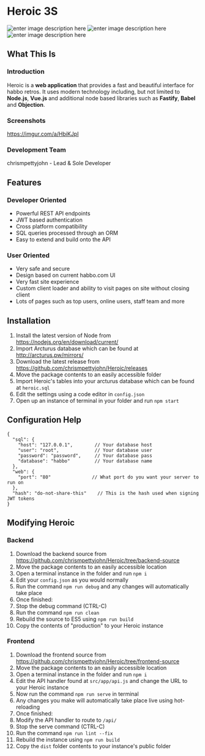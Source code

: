 # Heroic 3S
![enter image description here](https://img.shields.io/badge/Status-Maintained-3379C0.svg?logo=github&longCache=true&style=for-the-badge) ![enter image description here](https://img.shields.io/badge/Version-3S.1-33C070.svg?logo=github&longCache=true&style=for-the-badge) ![enter image description here](https://img.shields.io/badge/Released-05%20NOV%202018-C0338C.svg?logo=github&longCache=true&style=for-the-badge)
## What This Is
### Introduction
Heroic is a **web application** that provides a fast and beautiful interface for habbo retros.  It uses modern technology including, but not limited to **Node.js**, **Vue.js** and additional node based libraries such as **Fastify**, **Babel** and **Objection**.
### Screenshots
https://imgur.com/a/HbiKJpI
### Development Team
chrismpettyjohn - Lead & Sole Developer
## Features

### Developer Oriented
 - Powerful REST API endpoints
 - JWT based authentication 
 - Cross platform compatibility
 - SQL queries processed through an ORM
 - Easy to extend and build onto the API
### User Oriented
 - Very safe and secure
 - Design based on current habbo.com UI
 - Very fast site experience 
 - Custom client loader and ability to visit pages on site without closing client
 - Lots of pages such as top users, online users, staff team and more

## Installation

 1. Install the latest version of Node from https://nodejs.org/en/download/current/
 2. Import Arcturus database which can be found at http://arcturus.pw/mirrors/
 3. Download the latest release from https://github.com/chrismpettyjohn/Heroic/releases
 4. Move the package contents to an easily accessible folder
 5. Import Heroic's tables into your arcturus database which can be found at `heroic.sql`
 6. Edit the settings using a code editor in `config.json`
 7. Open up an instance of terminal in your folder and run `npm start`

## Configuration Help
```json5
{
  "sql": {
    "host": "127.0.0.1",        // Your database host
    "user": "root",             // Your database user
    "password": "password",     // Your database pass
    "database": "habbo"         // Your database name
  },
  "web": {
    "port": "80"               // What port do you want your server to run on
  },
  "hash": "do-not-share-this"    // This is the hash used when signing JWT tokens
}
```

## Modifying Heroic
### Backend

 1. Download the backend source from https://github.com/chrismpettyjohn/Heroic/tree/backend-source
 2. Move the package contents to an easily accessible location
 3. Open a terminal instance in the folder and run `npm i`
 4. Edit your `config.json` as you would normally
 5. Run the command `npm run debug` and any changes will automatically take place
 6. Once finished:
   7. Stop the debug command (CTRL-C)
   8. Run the command `npm run clean`
   9. Rebuild the source to ES5 using `npm run build`
   10. Copy the contents of "production" to your Heroic instance

### Frontend

 1. Download the frontend source from https://github.com/chrismpettyjohn/Heroic/tree/frontend-source
 2. Move the package contents to an easily accessible location
 3. Open a terminal instance in the folder and run `npm i`
 4. Edit the API handler found at `src/app/api.js` and change the URL to your Heroic instance
 5. Now run the command `npm run serve` in terminal
 6. Any changes you make will automatically take place live using hot-reloading
 7. Once finished:
   8. Modify the API handler to route to `/api/`
   9. Stop the serve command (CTRL-C)
   10. Run the command `npm run lint --fix`
   11. Rebuild the instance using `npm run build`
   12. Copy the `dist` folder contents to your instance's public folder  
 
